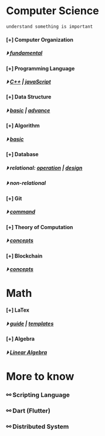 
# Computer Science
```
understand something is important
```
#### [+] Computer Organization 
##### &#x23f5; [fundamental](./fundamental/Computer_Organization.md)

#### [+] Programming Language 
##### &#x23f5; [C++](./programming_language/conceptC++.md) | [javaScript](./programming_language/JS/) 

#### [+] Data Structure
##### &#x23f5; [basic](./data_structure/dataStructureBasic.md) | [advance](./data_structure/dataStructureAdvanced.md)

#### [+] Algorithm
##### &#x23f5; [basic](./algorithm/basicAlgorithm.md)

#### [+] Database 
##### &#x23f5; relational: [operation](./database/relationalDatabase_1.md) | [design](./database/relationalDatabase_2.md)
##### &#x23f5; non-relational

#### [+] Git 
##### &#x23f5; [command](./fundamental/Git.md)

#### [+] Theory of Computation 
##### &#x23f5; [concepts](./fundamental/TOC.md)

#### [+] Blockchain 
##### &#x23f5; [concepts](./blockchain/blockchain-concept.md)

# Math
#### [+] LaTex 
##### &#x23f5; [guide](./LaTex/LatexGuide.md) | [templates](./LaTex/templates/)

#### [+] Algebra  
##### &#x23f5; [Linear Algebra](./Math/Linear_Algebra/)


# More to know

### &#x26af; Scripting Language

### &#x26af; Dart (Flutter)

### &#x26af; Distributed System
